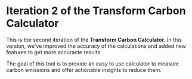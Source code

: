 # Iteration 2 of the Transform Carbon Calculator

This is the second iteration of the **Transform Carbon Calculator**. In this version, we've improved the accuracy of the calculations and added new features to get more accuracte results.

The goal of this tool is to provide an easy to use calculator to measure carbon emissions and offer actionable insights to reduce them.

